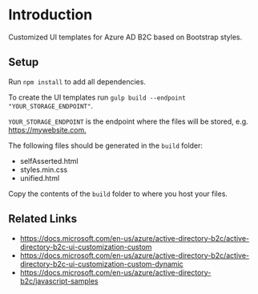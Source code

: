 # Introduction

Customized UI templates for Azure AD B2C based on Bootstrap styles.

## Setup

Run `npm install` to add all dependencies.

To create the UI templates run `gulp build --endpoint "YOUR_STORAGE_ENDPOINT"`.

`YOUR_STORAGE_ENDPOINT` is the endpoint where the files will be stored, e.g. <https://mywebsite.com.>

The following files should be generated in the `build` folder:

* selfAsserted.html
* styles.min.css
* unified.html

Copy the contents of the `build` folder to where you host your files.

## Related Links

* <https://docs.microsoft.com/en-us/azure/active-directory-b2c/active-directory-b2c-ui-customization-custom>
* <https://docs.microsoft.com/en-us/azure/active-directory-b2c/active-directory-b2c-ui-customization-custom-dynamic>
* <https://docs.microsoft.com/en-us/azure/active-directory-b2c/javascript-samples>
